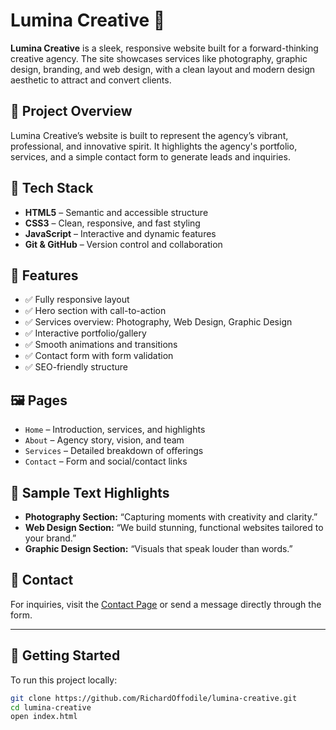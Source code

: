 # Lumina Creative 🌟

**Lumina Creative** is a sleek, responsive website built for a forward-thinking creative agency. The site showcases services like photography, graphic design, branding, and web design, with a clean layout and modern design aesthetic to attract and convert clients.

## 🚀 Project Overview

Lumina Creative’s website is built to represent the agency’s vibrant, professional, and innovative spirit. It highlights the agency's portfolio, services, and a simple contact form to generate leads and inquiries.

## 🔧 Tech Stack

- **HTML5** – Semantic and accessible structure
- **CSS3** – Clean, responsive, and fast styling
- **JavaScript** – Interactive and dynamic features
- **Git & GitHub** – Version control and collaboration

## 📁 Features

- ✅ Fully responsive layout
- ✅ Hero section with call-to-action
- ✅ Services overview: Photography, Web Design, Graphic Design
- ✅ Interactive portfolio/gallery
- ✅ Smooth animations and transitions
- ✅ Contact form with form validation
- ✅ SEO-friendly structure

## 🖼️ Pages

- `Home` – Introduction, services, and highlights
- `About` – Agency story, vision, and team
- `Services` – Detailed breakdown of offerings
- `Contact` – Form and social/contact links

## 📸 Sample Text Highlights

- **Photography Section:** “Capturing moments with creativity and clarity.”
- **Web Design Section:** “We build stunning, functional websites tailored to your brand.”
- **Graphic Design Section:** “Visuals that speak louder than words.”

## 📩 Contact

For inquiries, visit the [Contact Page](contact.html) or send a message directly through the form.

---

## 📌 Getting Started

To run this project locally:

```bash
git clone https://github.com/RichardOffodile/lumina-creative.git
cd lumina-creative
open index.html
```
